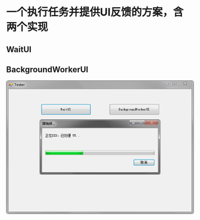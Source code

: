 # 一个执行任务并提供UI反馈的方案，含两个实现
## WaitUI
## BackgroundWorkerUI

![](https://github.com/ahdung/WaitRun/blob/master/ScreenShot_1.PNG)